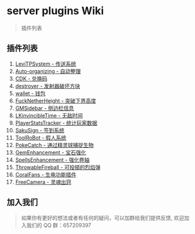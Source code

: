 # server plugins Wiki

> 插件列表

## 插件列表

1. [LeviTPSystem - 传送系统](/plugins/1.md)
2. [Auto-organizing - 自动整理](/plugins/2.md)
3. [CDK - 兑换码](/plugins/3.md)
4. [destroyer - 发射器破坏方块](/plugins/4.md)
5. [wallet - 钱包](/plugins/7.md)
6. [FuckNetherHeight - 突破下界高度](/plugins/8.md)
7. [GMSidebar - 侧边栏信息](/plugins/10.md)
8. [LKinvincibleTime - 无敌时间](/plugins/13.md)
9. [PlayerStatsTracker - 统计玩家数据](/plugins/14.md)
10. [SakuSign - 签到系统](/plugins/15.md)
11. [ToolRoBot - 假人系统](/plugins/17.md)
12. [PokeCatch - 通过精灵球捕捉生物](/plugins/poke.md)
13. [GemEnhancement - 宝石强化](/plugins/0504-1-zbqh.md)
14. [SpellsEnhancement - 强化卷轴](/plugins/0504-2-juanzhou.md)
15. [ThrowableFireball - 可投掷的烈焰弹](/plugins/0504-3-lieyandan.md)
16. [CoralFans - 生电功能插件](https://coralfans-dev.github.io/CoralFans-doc/#/MainDoc?id=coralfans)
17. [FreeCamera - 灵魂出窍](/plugins/fc.md)


## 加入我们

> 如果你有更好的想法或者有任何的疑问，可以加群给我们提供反馈, 欢迎加入我们的 QQ 群：657209397
